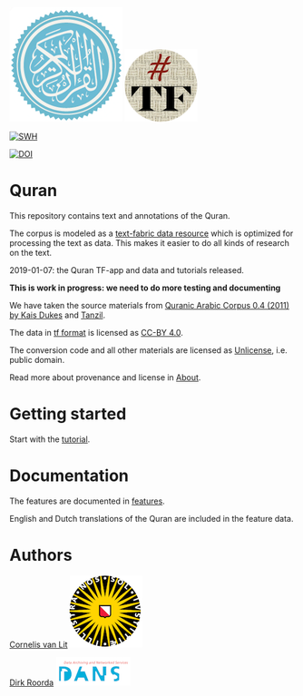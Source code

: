 ![quran](docs/images/quran.png)
[![tf](docs/images/tf-small.png)](https://github.com/annotation/text-fabric)

[![SWH](https://archive.softwareheritage.org/badge/origin/https://github.com/q-ran/quran/)](https://archive.softwareheritage.org/browse/origin/https://github.com/q-ran/quran/)

[![DOI](https://zenodo.org/badge/164148228.svg)](https://doi.org/10.5281/zenodo.2532177)

# Quran

This repository contains text and annotations of the Quran.

The corpus is modeled as a
[text-fabric data resource](https://github.com/annotation/text-fabric)
which is optimized for processing the text as data.
This makes it easier to do all kinds of research on the text.

2019-01-07: the Quran TF-app and data and tutorials released.

**This is work in progress: we need to do more testing and documenting**


We have taken the source materials from
[Quranic Arabic Corpus 0.4 (2011) by Kais Dukes](http://corpus.quran.com)
and
[Tanzil](http://tanzil.net/docs/tanzil_project).

The data in
[tf format](https://annotation.github.io/text-fabric/tf/about/fileformats.html)
is licensed as
[CC-BY 4.0](https://creativecommons.org/licenses/by/4.0/).

The conversion code and all other materials are licensed as
[Unlicense](http://unlicense.org), i.e. public domain.

Read more about provenance and license in
[About](docs/about.md).

Getting started
===============
Start with the
[tutorial](https://nbviewer.jupyter.org/github/annotation/tutorials/blob/master/quran/start.ipynb).

# Documentation

The features are documented in
[features](docs/features.md).

English and Dutch translations of the Quran are included in the feature data.

# Authors

[Cornelis van Lit](http://uu.academia.edu/LWCornelisEricvanLit)
[![uu](docs/images/uu-small.png)](https://www.uu.nl/en/research/religious-studies/islam-and-arabic)

[Dirk Roorda](http://knaw.academia.edu/DirkRoorda)
[![dans](docs/images/dans-small.png)](https://dans.knaw.nl/en/about/research-and-innovation/research-and-innovation)
